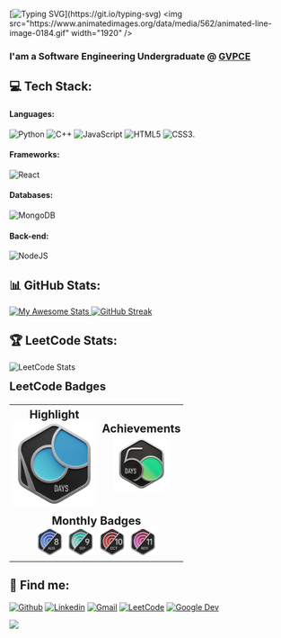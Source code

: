 [![Typing SVG](https://readme-typing-svg.herokuapp.com?font=Fira+Code&weight=700&size=35&duration=2000&pause=100&center=true&width=1000&lines=Hello+World!)](https://git.io/typing-svg)
<img src="https://www.animatedimages.org/data/media/562/animated-line-image-0184.gif" width="1920" />

### I'am a Software Engineering Undergraduate @ [GVPCE](https://gvpce.ac.in/)

## 💻 Tech Stack:
#### Languages:
![Python](https://img.shields.io/badge/python-%2314354C.svg?style=for-the-badge&logo=python&logoColor=white)
![C++](https://img.shields.io/badge/c++-%2300599C.svg?style=for-the-badge&logo=c%2B%2B&logoColor=white) 
![JavaScript](https://img.shields.io/badge/javascript-%23323330.svg?style=for-the-badge&logo=javascript&logoColor=%23F7DF1E) 
![HTML5](https://img.shields.io/badge/html5-%23E34F26.svg?style=for-the-badge&logo=html5&logoColor=white) 
![CSS3](https://img.shields.io/badge/css3-%231572B6.svg?style=for-the-badge&logo=css3&logoColor=white).

#### Frameworks: 
![React](https://img.shields.io/badge/react-%2320232a.svg?style=for-the-badge&logo=react&logoColor=%2361DAFB)
#### Databases: 
![MongoDB](https://img.shields.io/badge/MongoDB-%234ea94b.svg?style=for-the-badge&logo=mongodb&logoColor=white)

#### Back-end: 
![NodeJS](https://img.shields.io/badge/node.js-6DA55F?style=for-the-badge&logo=node.js&logoColor=white) 











## 📊 GitHub Stats:
<div align="left">
  <a href="https://git.io/awesome-stats-card">
    <img src="https://awesome-github-stats.azurewebsites.net/user-stats/gunjesh843?cardType=github&theme=github-dark&preferLogin=false&Background=00000000&Border=00000000" alt="My Awesome Stats" />
  </a>
  <a href="https://git.io/streak-stats">
    <img src="https://github-readme-streak-stats.herokuapp.com?user=gunjesh843&theme=transparent&hide_border=true" alt="GitHub Streak" />
  </a>
</div>

## 🏆 LeetCode Stats: 
  <img src="https://leetcard.jacoblin.cool/gunjesh843?theme=radical&font=Fenix&ext=heatmap" alt="LeetCode Stats" width="495" />

<strong style="font-size: 20px;">LeetCode Badges</strong><br>
<table style="font-size: 20px;">
  <tr>
    <td style="text-align: center; padding: 5px;">
      <strong>Highlight</strong><br>
      <img src="2024-100.gif" alt="Highlight Badge" width="150" />
    </td>
    <td style="text-align: center; padding: 5px;">
      <strong>Achievements</strong><br>
      <img src="2024-50.gif" alt="Achievement Badge 1" width="100" />
    </td>
  </tr>
  <tr>
    <td colspan="2" style="text-align: center; padding: 5px;">
      <strong>Monthly Badges</strong><br>
      <img src="2024-08.gif" alt="Monthly Badge 1" width="50" />
      <img src="2024-09.gif" alt="Monthly Badge 2" width="50" />
      <img src="2024-10.gif" alt="Monthly Badge 3" width="50" />
      <img src="2024-11.gif" alt="Monthly Badge 3" width="50" />
    </td>
  </tr>
</table>



## 🤝 Find me:
[![Github](https://img.shields.io/badge/-Github-000?style=flat&logo=Github&logoColor=white)](https://github.com/gunjesh843)
[![Linkedin](https://img.shields.io/badge/-LinkedIn-blue?style=flat&logo=Linkedin&logoColor=white)](https://www.linkedin.com/in/gunjeshkumar)
[![Gmail](https://img.shields.io/badge/-Gmail-c14438?style=flat&logo=Gmail&logoColor=white)](mailto:gunjesh843@gmail.com)
[![LeetCode](https://img.shields.io/badge/-LeetCode-%23FFA116?style=flat&logo=leetcode&logoColor=black)](https://leetcode.com/u/gunjesh843/)
[![Google Dev](https://img.shields.io/badge/-Google%20Dev-%4285F4?style=flat&logo=google&logoColor=white)](https://developers.google.com/profile/u/gunjesh07)


<a href="https://visitcount.itsvg.in">
  <img src="https://visitcount.itsvg.in/api?id=gunjesh843&label=Profile%20Views&color=12&icon=0&pretty=false" />
</a>


